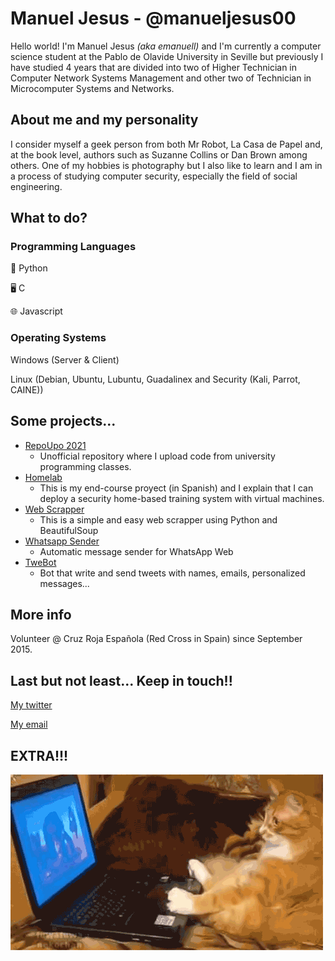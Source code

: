 # Manuel Jesus - @manueljesus00
Hello world! I'm Manuel Jesus *(aka emanuell)* and I'm currently a computer science student at the Pablo de Olavide University in Seville but previously I have studied 4 years that are divided into two of Higher Technician in Computer Network Systems Management and other two of Technician in Microcomputer Systems and Networks.

## About me and my personality
I consider myself a geek person from both Mr Robot, La Casa de Papel and, at the book level, authors such as Suzanne Collins or Dan Brown among others. One of my hobbies is photography but I also like to learn and I am in a process of studying computer security, especially the field of social engineering.

## What to do?
### Programming Languages
🐍 Python

🖥️ C

🌐 Javascript

### Operating Systems
Windows (Server & Client)

Linux (Debian, Ubuntu, Lubuntu, Guadalinex and Security (Kali, Parrot, CAINE))

## Some projects...
- [RepoUpo 2021](https://github.com/manueljesus00/repoupo2021)
  - Unofficial repository where I upload code from university programming classes.
- [Homelab](https://github.com/manueljesus00/homelab)
  - This is my end-course proyect (in Spanish) and I explain that I can deploy a security home-based training system with virtual machines.
- [Web Scrapper](https://github.com/manueljesus00/web_scrapper)
  - This is a simple and easy web scrapper using Python and BeautifulSoup
- [Whatsapp Sender](https://github.com/manueljesus00/whatsapp_sender)
  - Automatic message sender for WhatsApp Web
- [TweBot](https://github.com/manueljesus00/TweBot.py)
  - Bot that write and send tweets with names, emails, personalized messages...

## More info
Volunteer @ Cruz Roja Española (Red Cross in Spain) since September 2015.

## Last but not least... Keep in touch!!
[My twitter](https://twitter.com/_manueljesus00)

[My email](mailto:fm.manueljesus00@protonmail.com)

## EXTRA!!!
![Cat](./cat.gif)